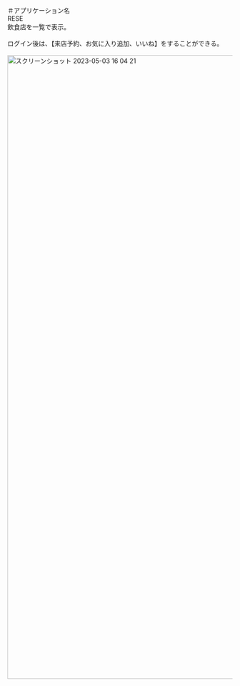 ＃アプリケーション名<br>
RESE<br>
飲食店を一覧で表示。<br>  
ログイン後は、【来店予約、お気に入り追加、いいね】をすることができる。<br>  
<img width="1398" alt="スクリーンショット 2023-05-03 16 04 21" src="https://user-images.githubusercontent.com/119995378/235851254-bfacdef3-6479-45ce-bfa8-b19f92c1ef56.png">
